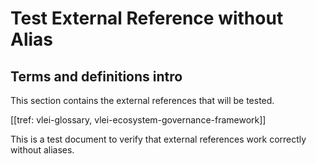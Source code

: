 # Test External Reference without Alias

## Terms and definitions intro

This section contains the external references that will be tested.

<!-- Test the working case -->
[[tref: vlei-glossary, vlei-ecosystem-governance-framework]]

<!-- Add some other content to ensure this is a realistic test -->
This is a test document to verify that external references work correctly without aliases.
